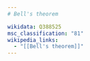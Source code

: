 ```yaml
---
# Bell's theorem

wikidata: Q388525
msc_classification: "81"
wikipedia_links:
  - "[[Bell's theorem]]"
---
```

